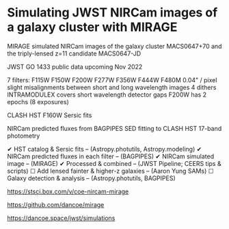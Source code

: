 # Simulating JWST NIRCam images of a galaxy cluster with MIRAGE

MIRAGE simulated NIRCam images of the galaxy cluster MACS0647+70 and the triply-lensed z=11 candidate MACS0647-JD

JWST GO 1433 public data upcoming Nov 2022

7 filters: F115W F150W F200W F277W F356W F444W F480M
0.04" / pixel
slight misalignments between short and long wavelength images
4 dithers INTRAMODULEX covers short wavelength detector gaps
F200W has 2 epochs (8 exposures)

CLASH HST F160W Sersic fits

NIRCam predicted fluxes from BAGPIPES SED fitting to CLASH HST 17-band photometry

✔ HST catalog & Sersic fits – (Astropy.photutils, Astropy.modeling)
✔ NIRCam predicted fluxes in each filter – (BAGPIPES)
✔ NIRCam simulated image – (MIRAGE)
✔ Processed & combined – (JWST Pipeline; CEERS tips & scripts)
☐ Add lensed fainter & higher-z galaxies – (Aaron Yung SAMs)
☐ Galaxy detection & analysis – (Astropy.photutils, BAGPIPES)

https://stsci.box.com/v/coe-nircam-mirage

https://github.com/dancoe/mirage

https://dancoe.space/jwst/simulations
